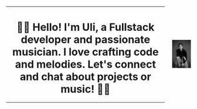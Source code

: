 <div style="display: flex; justify-content: center; align-items: center; flex-direction: row;">
  <div style="margin-right: 20px;">
    <hr>
    <h1 style="text-align: center;">🎵👋 Hello! I'm Uli, a Fullstack developer and passionate musician. I love crafting code and melodies. Let's connect and chat about projects or music! 📯📯</h1>
    <hr>
  </div>
  <div>
    <img alt="uli" src="./ulisesbyn2.jpg" width="240px" />
  </div>
</div>



